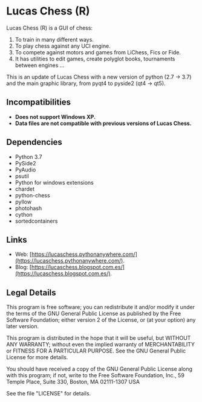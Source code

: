 Lucas Chess (R)
==============

Lucas Chess (R) is a GUI of chess:

1. To train in many different ways.
2. To play chess against any UCI engine.
3. To compete against motors and games from LiChess, Fics or Fide.
4. It has utilities to edit games, create polyglot books, tournaments between engines ...

This is an update of Lucas Chess with a new version of python (2.7 -> 3.7) and the main graphic library, from pyqt4 to pyside2 (qt4 -> qt5).


Incompatibilities
-----------------
* **Does not support Windows XP.**
* **Data files are not compatible with previous versions of Lucas Chess.**

Dependencies
------------

* Python 3.7
* PySide2
* PyAudio
* psutil
* Python for windows extensions
* chardet
* python-chess
* pyllow
* photohash
* cython
* sortedcontainers


Links
-----

* Web: [https://lucaschess.pythonanywhere.com/](https://lucaschess.pythonanywhere.com/).
* Blog: [https://lucaschess.blogspot.com.es/](https://lucaschess.blogspot.com.es/).


Legal Details
-------------

This program is free software; you can redistribute it and/or modify
it under the terms of the GNU General Public License as published by
the Free Software Foundation; either version 2 of the License, or (at
your option) any later version.

This program is distributed in the hope that it will be useful, but
WITHOUT ANY WARRANTY; without even the implied warranty of
MERCHANTABILITY or FITNESS FOR A PARTICULAR PURPOSE.  See the GNU
General Public License for more details.

You should have received a copy of the GNU General Public License
along with this program; if not, write to the Free Software
Foundation, Inc., 59 Temple Place, Suite 330, Boston, MA 02111-1307
USA

See the file "LICENSE" for details.



